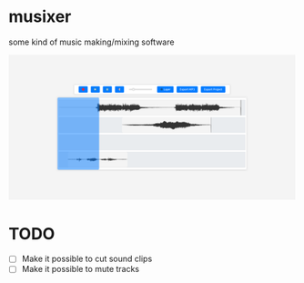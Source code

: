 # musixer
some kind of music making/mixing software

![example image](./example.png)

# TODO

- [ ] Make it possible to cut sound clips
- [ ] Make it possible to mute tracks